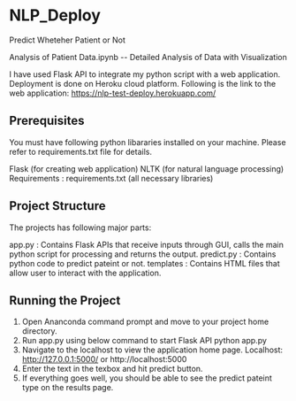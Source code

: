 # NLP_Deploy
Predict Wheteher Patient or Not

Analysis of Patient Data.ipynb -- Detailed Analysis of Data with Visualization

I have used Flask API to integrate my python script with a web application. Deployment is done on Heroku cloud platform. Following is the link to the web application: https://nlp-test-deploy.herokuapp.com/

## Prerequisites

You must have following python libararies installed on your machine. Please refer to requirements.txt file for details.

Flask (for creating web application)
NLTK (for natural language processing)
Requirements : requirements.txt (all necessary libraries)


## Project Structure

The projects has following major parts:

app.py : Contains Flask APIs that receive inputs through GUI, calls the main python script for processing and returns the output.
predict.py : Contains python code to predict pateint or not.
templates : Contains HTML files that allow user to interact with the application.


## Running the Project

1. Open Ananconda command prompt and move to your project home directory.
2. Run app.py using below command to start Flask API python app.py
3. Navigate to the localhost to view the application home page. Localhost: http://127.0.0.1:5000/ or http://localhost:5000
4. Enter the text in the texbox and hit predict button.
5. If everything goes well, you should be able to see the predict pateint type on the results page.
